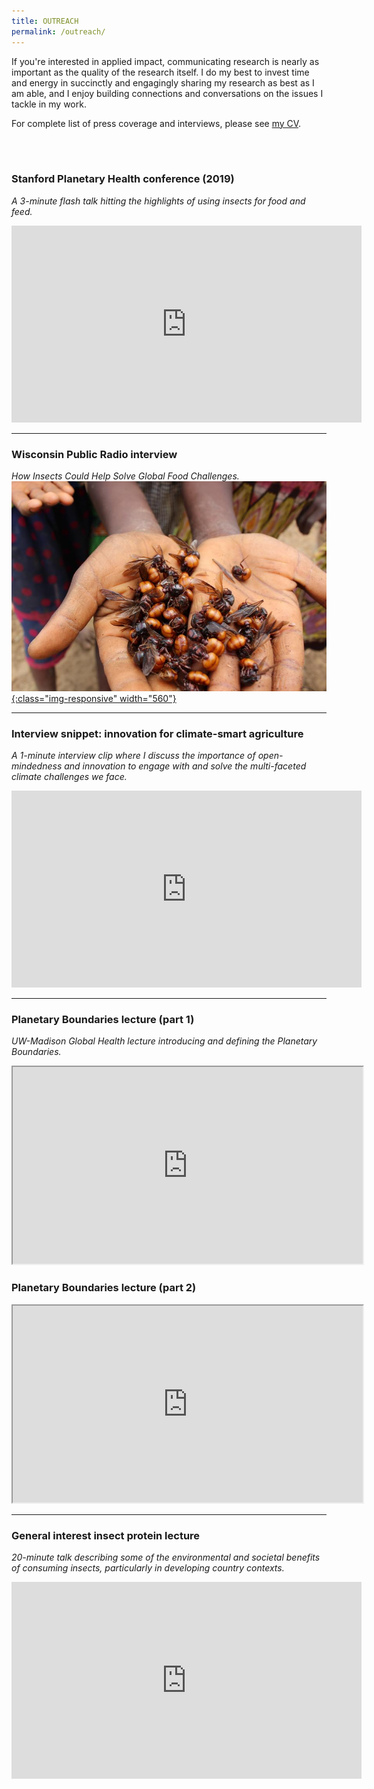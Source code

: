 ```yaml
---
title: OUTREACH
permalink: /outreach/
---
```



If you're interested in applied impact, communicating research is
nearly as important as the quality of the research itself. I do my
best to invest time and energy in succinctly and engagingly sharing my
research as best as I am able, and I enjoy building connections and
conversations on the issues I tackle in my work.

For complete list of press coverage and interviews, please see [my
CV](/assets/cv.pdf).

<br>
<br>

### Stanford Planetary Health conference (2019)
<i>A 3-minute flash talk hitting the highlights of using insects for
food and feed.</i>
<iframe width="560" height="315" src="https://www.youtube.com/embed/Vy2ZbuElGPA?start=19958" frameborder="0" allow="accelerometer; autoplay; clipboard-write; encrypted-media; gyroscope; picture-in-picture" allowfullscreen></iframe>
<br>
<hr>

### Wisconsin Public Radio interview
<i>How Insects Could Help Solve Global Food Challenges.</i>
[![wpr](/assets/img/flying-ants.jpg){:class="img-responsive" width="560"}](https://www.wuwm.com/post/how-insects-could-help-solve-global-food-challenges)
<br>
<hr>


### Interview snippet: innovation for climate-smart agriculture
<i>A 1-minute interview clip where I discuss the importance of
open-mindedness and innovation to engage with and solve the multi-faceted
climate challenges we face.</i>
<iframe width="560" height="315"
src="https://www.youtube.com/embed/onZqXt0qzr8" frameborder="0"
allow="accelerometer; autoplay; clipboard-write; encrypted-media;
gyroscope; picture-in-picture" allowfullscreen></iframe>
<br>
<hr>


### Planetary Boundaries lecture (part 1)
<i>UW-Madison Global Health lecture introducing and defining the
Planetary Boundaries.</i>
<iframe id="kaltura_player" src="https://cdnapisec.kaltura.com/p/1660902/sp/166090200/embedIframeJs/uiconf_id/25717641/partner_id/1660902?iframeembed=true&playerId=kaltura_player&entry_id=1_cv1mj58t&flashvars[streamerType]=auto&amp;flashvars[localizationCode]=en_US&amp;flashvars[leadWithHTML5]=true&amp;flashvars[sideBarContainer.plugin]=true&amp;flashvars[sideBarContainer.position]=left&amp;flashvars[sideBarContainer.clickToClose]=true&amp;flashvars[chapters.plugin]=true&amp;flashvars[chapters.layout]=vertical&amp;flashvars[chapters.thumbnailRotator]=false&amp;flashvars[streamSelector.plugin]=true&amp;flashvars[EmbedPlayer.SpinnerTarget]=videoHolder&amp;flashvars[dualScreen.plugin]=true&amp;flashvars[Kaltura.addCrossoriginToIframe]=true&amp;&wid=1_l256uiq6" width="560" height="315"></iframe>
<br>

### Planetary Boundaries lecture (part 2)
<iframe id="kaltura_player" src="https://cdnapisec.kaltura.com/p/1660902/sp/166090200/embedIframeJs/uiconf_id/25717641/partner_id/1660902?iframeembed=true&playerId=kaltura_player&entry_id=1_73oadgan&flashvars[streamerType]=auto&amp;flashvars[localizationCode]=en_US&amp;flashvars[leadWithHTML5]=true&amp;flashvars[sideBarContainer.plugin]=true&amp;flashvars[sideBarContainer.position]=left&amp;flashvars[sideBarContainer.clickToClose]=true&amp;flashvars[chapters.plugin]=true&amp;flashvars[chapters.layout]=vertical&amp;flashvars[chapters.thumbnailRotator]=false&amp;flashvars[streamSelector.plugin]=true&amp;flashvars[EmbedPlayer.SpinnerTarget]=videoHolder&amp;flashvars[dualScreen.plugin]=true&amp;flashvars[Kaltura.addCrossoriginToIframe]=true&amp;&wid=1_wrupc13k" width="560" height="315"></iframe>
<br>
<hr>

### General interest insect protein lecture
<i>20-minute talk describing some of the environmental and
societal benefits of consuming insects, particularly in developing
country contexts.</i>
<iframe width="560" height="315" src="https://www.youtube.com/embed/icVet6WJIWY" frameborder="0" allow="accelerometer; autoplay; clipboard-write; encrypted-media; gyroscope; picture-in-picture" allowfullscreen></iframe>



